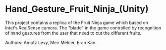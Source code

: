 # Hand_Gesture_Fruit_Ninja_(Unity)

This project contains a replica of the Fruit Ninja game which based on Intel's RealSense camera.
The "blade" in the game controlled by recognition of hand gestures from the user that need to cut 
the different fruits.

Authors: Amotz Levy, Meir Melcer, Eran Kan.
